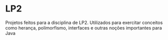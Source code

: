 # LP2
Projetos feitos para a disciplina de LP2.
Utilizados para exercitar conceitos como herança, polimorfismo, interfaces e outras noções importantes para Java
